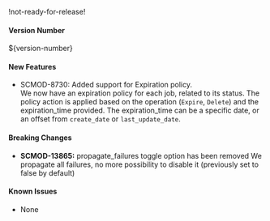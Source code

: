 !not-ready-for-release!

#### Version Number
${version-number}

#### New Features
- SCMOD-8730: Added support for Expiration policy.  
  We now have an expiration policy for each job, related to its status.
  The policy action is applied based on the operation (`Expire`, `Delete`) and the expiration_time provided. The expiration_time can be a specific date, or an offset from `create_date` or `last_update_date`.

#### Breaking Changes
- **SCMOD-13865:** propagate_failures toggle option has been removed
We propagate all failures, no more possibility to disable it (previously set to false by default)

#### Known Issues
- None
